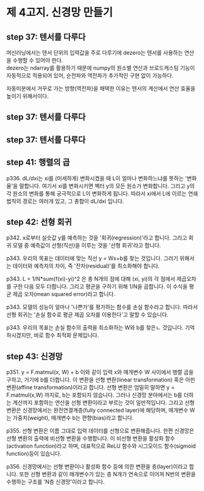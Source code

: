 # 제 4고지. 신경망 만들기
## step 37: 텐서를 다루다
머신러닝에서는 텐서 단위의 입력값을 주로 다루기에 dezero는 텐서를 사용하는 연산을 수행할 수 있어야 한다.  
dezero는 ndarray를 활용하기 때문에 numpy의 원소별 연산과 브로드캐스팅 기능이 자동적으로 적용되어 있어, 순전파와 역전파가 추가적인 구현 없이 가능하다.

자동미분에서 거꾸로 가는 방향(역전파)을 채택한 이유는 텐서의 계산에서 연산 효율을 높이기 위해서이다.

## step 37: 텐서를 다루다

## step 37: 텐서를 다루다

## step 41: 행렬의 곱
p336. dL/dxi는 xi를 (미세하게) 변화시켰을 때 L이 얼마나 변화하느냐를 뜻하는 '변화율'을 말합니다. 여기서 xi를 변화시키면 벡터 y의 모든 원소가 변화합니다. 그리고 y의 각 원소의 변화를 통해 궁극적으로 L이 변화하게 됩니다. 따라서 xi에서 L에 이르는 연쇄 법칙의 경로는 여러개 있고, 그 총합이 dL/dxi 입니다.

## step 42: 선형 회귀
p342. x로부터 실숫값 y를 예측하는 것을 '회귀(regression)'라고 합니다. 그리고 회귀 모델 중 예측값이 선형(직선)을 이루는 것을 '선형 회귀'라고 합니다.

p343. 우리의 목표는 데이터에 맞는 직선 y = Wx+b를 찾는 것입니다. 그러기 위해서는 데이터와 예측치의 차이, 즉 '잔차(residual)'를 최소화해야 합니다.

p343. L = 1/N*sum(f(xi)-yi)^2 은 총 N개의 점에 대해 (xi, yi)의 각 점에서 제곱오차를 구한 다음 모두 더합니다. 그리고 평균을 구하기 위해 1/N을 곱합니다. 이 수식을 평균 제곱 오차(mean squared error)라고 합니다.

p343. 모델의 성능이 얼마나 '나쁜가'를 평가하는 함수를 손실 함수라고 합니다. 따라서 선형 회귀는 '손실 함수로 평균 제곱 오차를 이용한다'고 말할 수 있습니다.

p343. 우리의 목표는 손실 함수의 출력을 최소화하는 W와 b를 찾은ㄴ 것입니다. 기억하시겠지만, 바로 함수 최적화 문제입니다.

## step 43: 신경망
p351. y = F.matmul(x, W) + b 이와 같이 입력 x와 매개변수 W 사이에서 행렬 곱을 구하고, 거기에 b를 더합니다. 이 변환을 선형 변환(linear transformation) 혹은 아핀 변환(affine transformation)이라고 합니다.
선형 변환은 엄밀히 말하면 y = F.matmul(x,W) 까지로, b는 포함되지 않습니다. 그러나 신경망 분야에서는 b를 더하는 계산까지 포함하는 연산을 선형 변환이라고 부르는 것이 일반적입니다. 그리고 선형 변환은 신경망에서는 완전연결계층(fully connected layer)에 해당하며, 매개변수 W는 가중치(weight), 매개변수 b는 편향(bias)라고 합니다.

p355. 선형 변환은 이름 그대로 입력 데이터를 선형으로 변환해줍니다. 한편 신경망은 선형 변환의 출력에 비선형 변환을 수행합니다. 이 비선형 변환을 활성화 함수(activation function)라고 하며, 대표적으로 ReLU 함수와 시그모이드 함수(sigmoid function)등이 있습니다. 

p356. 신경망에서는 선형 변환이나 활성화 함수 등에 의한 변환을 층(layer)이라고 합니다. 또한 선형 변환과 같이 매개변수가 있는 층 N개가 연속으로 이어져 N번의 변환을 수행하는 구조를 'N층 신경망'이라고 합니다.